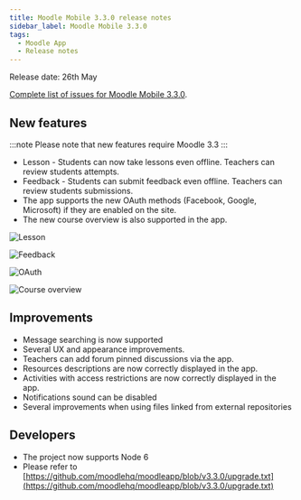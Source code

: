```yaml
---
title: Moodle Mobile 3.3.0 release notes
sidebar_label: Moodle Mobile 3.3.0
tags:
  - Moodle App
  - Release notes
---
```


Release date: 26th May

[Complete list of issues for Moodle Mobile 3.3.0](http://moodle.atlassian.net/secure/IssueNavigator!executeAdvanced.jspa?jqlQuery=project+%3D+mobile+and+resolution+%3D+fixed+AND+fixVersion+in+%28%223.3.0%22%29).

## New features

:::note
Please note that new features require Moodle 3.3
:::

- Lesson - Students can now take lessons even offline. Teachers can review students attempts.
- Feedback - Students can submit feedback even offline. Teachers can review students submissions.
- The app supports the new OAuth methods (Facebook, Google, Microsoft) if they are enabled on the site.
- The new course overview is also supported in the app.

<div className="row">
<div className="col" style={{maxWidth: 300}}>

![Lesson](./_files/mm33001.png)

</div>
<div className="col" style={{maxWidth: 300}}>

![Feedback](./_files/mm33002.png)

</div>
</div><div className="row">
<div className="col" style={{maxWidth: 300}}>

![OAuth](./_files/mm33003.png)

</div>
<div className="col" style={{maxWidth: 300}}>

![Course overview](./_files/mm33004.png)

</div>
</div>

## Improvements

- Message searching is now supported
- Several UX and appearance improvements.
- Teachers can add forum pinned discussions via the app.
- Resources descriptions are now correctly displayed in the app.
- Activities with access restrictions are now correctly displayed in the app.
- Notifications sound can be disabled
- Several improvements when using files linked from external repositories

## Developers

- The project now supports Node 6
- Please refer to [https://github.com/moodlehq/moodleapp/blob/v3.3.0/upgrade.txt](https://github.com/moodlehq/moodleapp/blob/v3.3.0/upgrade.txt)
